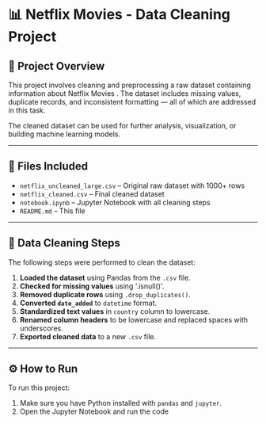 # 📊 Netflix Movies - Data Cleaning Project

## 📝 Project Overview

This project involves cleaning and preprocessing a raw dataset containing information about Netflix Movies . The dataset includes missing values, duplicate records, and inconsistent formatting — all of which are addressed in this task.

The cleaned dataset can be used for further analysis, visualization, or building machine learning models.

---

## 📁 Files Included

- `netflix_uncleaned_large.csv` – Original raw dataset with 1000+ rows
- `netflix_cleaned.csv` – Final cleaned dataset
- `notebook.ipynb` – Jupyter Notebook with all cleaning steps
- `README.md` – This file

---

## 🧼 Data Cleaning Steps

The following steps were performed to clean the dataset:

1. **Loaded the dataset** using Pandas from the `.csv` file.
2. **Checked for missing values**  using '.isnull()'.
3. **Removed duplicate rows** using `.drop_duplicates()`.
4. **Converted `date_added`** to `datetime` format.
5. **Standardized text values** in `country` column to lowercase.
6. **Renamed column headers** to be lowercase and replaced spaces with underscores.
7. **Exported cleaned data** to a new `.csv` file.

---

## ⚙️ How to Run

To run this project:

1. Make sure you have Python installed with `pandas` and `jupyter`.
2. Open the Jupyter Notebook and run the code

